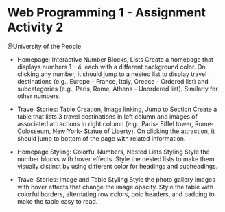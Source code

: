 # Web Programming 1 - Assignment Activity 2

@University of the People

- Homepage: Interactive Number Blocks, Lists
Create a homepage that displays numbers 1 - 4, each with a different background color. On clicking any number, it should jump to a nested list to display travel destinations (e.g., Europe – France, Italy, Greece - Ordered list) and subcategories (e.g., Paris, Rome, Athens - Unordered list). Similarly for other numbers.

- Travel Stories: Table Creation, Image linking, Jump to Section
Create a table that lists 3 travel destinations in left column and images of associated attractions in right column (e.g., Paris- Eiffel tower, Rome- Colosseum, New York- Statue of Liberty). On clicking the attraction, it should jump to bottom of the page with related information.

- Homepage Styling: Colorful Numbers, Nested Lists Styling
Style the number blocks with hover effects. Style the nested lists to make them visually distinct by using different color for headings and subheadings.

- Travel Stories: Image and Table Styling
Style the photo gallery images with hover effects that change the image opacity.
Style the table with colorful borders, alternating row colors, bold headers, and padding to make the table easy to read.

